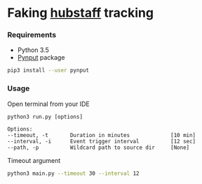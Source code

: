 # Faking [hubstaff](https://hubstaff.com/) tracking

### Requirements
- Python 3.5 
- [Pynput](https://pynput.readthedocs.io/en/latest/) package
```bash
pip3 install --user pynput
```

### Usage 
Open terminal from your IDE

```
python3 run.py [options]

Options:
--timeout, -t       Duration in minutes             [10 min]
--interval, -i      Event trigger interval          [12 sec]
--path, -p          Wildcard path to source dir     [None]
```

Timeout argument

```bash
python3 main.py --timeout 30 --interval 12
```